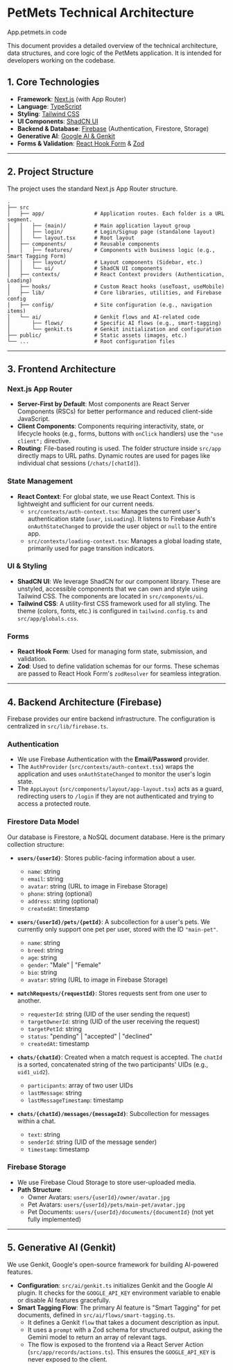 # PetMets Technical Architecture
App.petmets.in code

This document provides a detailed overview of the technical architecture, data structures, and core logic of the PetMets application. It is intended for developers working on the codebase.

## 1. Core Technologies

- **Framework**: [Next.js](https://nextjs.org/) (with App Router)
- **Language**: [TypeScript](https://www.typescriptlang.org/)
- **Styling**: [Tailwind CSS](https://tailwindcss.com/)
- **UI Components**: [ShadCN UI](https://ui.shadcn.com/)
- **Backend & Database**: [Firebase](https://firebase.google.com/) (Authentication, Firestore, Storage)
- **Generative AI**: [Google AI & Genkit](httpss://firebase.google.com/docs/genkit)
- **Forms & Validation**: [React Hook Form](https://react-hook-form.com/) & [Zod](https://zod.dev/)

---

## 2. Project Structure

The project uses the standard Next.js App Router structure.

```
.
├── src
│   ├── app/                # Application routes. Each folder is a URL segment.
│   │   ├── (main)/         # Main application layout group
│   │   ├── login/          # Login/Signup page (standalone layout)
│   │   └── layout.tsx      # Root layout
│   ├── components/         # Reusable components
│   │   ├── features/       # Components with business logic (e.g., Smart Tagging Form)
│   │   ├── layout/         # Layout components (Sidebar, etc.)
│   │   └── ui/             # ShadCN UI components
│   ├── contexts/           # React Context providers (Authentication, Loading)
│   ├── hooks/              # Custom React hooks (useToast, useMobile)
│   ├── lib/                # Core libraries, utilities, and Firebase config
│   ├── config/             # Site configuration (e.g., navigation items)
│   └── ai/                 # Genkit flows and AI-related code
│       ├── flows/          # Specific AI flows (e.g., smart-tagging)
│       └── genkit.ts       # Genkit initialization and configuration
├── public/                 # Static assets (images, etc.)
└── ...                     # Root configuration files
```

---

## 3. Frontend Architecture

### Next.js App Router

- **Server-First by Default**: Most components are React Server Components (RSCs) for better performance and reduced client-side JavaScript.
- **Client Components**: Components requiring interactivity, state, or lifecycle hooks (e.g., forms, buttons with `onClick` handlers) use the `"use client";` directive.
- **Routing**: File-based routing is used. The folder structure inside `src/app` directly maps to URL paths. Dynamic routes are used for pages like individual chat sessions (`/chats/[chatId]`).

### State Management

- **React Context**: For global state, we use React Context. This is lightweight and sufficient for our current needs.
  - `src/contexts/auth-context.tsx`: Manages the current user's authentication state (`user`, `isLoading`). It listens to Firebase Auth's `onAuthStateChanged` to provide the user object or `null` to the entire app.
  - `src/contexts/loading-context.tsx`: Manages a global loading state, primarily used for page transition indicators.

### UI & Styling

- **ShadCN UI**: We leverage ShadCN for our component library. These are unstyled, accessible components that we can own and style using Tailwind CSS. The components are located in `src/components/ui`.
- **Tailwind CSS**: A utility-first CSS framework used for all styling. The theme (colors, fonts, etc.) is configured in `tailwind.config.ts` and `src/app/globals.css`.

### Forms

- **React Hook Form**: Used for managing form state, submission, and validation.
- **Zod**: Used to define validation schemas for our forms. These schemas are passed to React Hook Form's `zodResolver` for seamless integration.

---

## 4. Backend Architecture (Firebase)

Firebase provides our entire backend infrastructure. The configuration is centralized in `src/lib/firebase.ts`.

### Authentication

- We use Firebase Authentication with the **Email/Password** provider.
- The `AuthProvider` (`src/contexts/auth-context.tsx`) wraps the application and uses `onAuthStateChanged` to monitor the user's login state.
- The `AppLayout` (`src/components/layout/app-layout.tsx`) acts as a guard, redirecting users to `/login` if they are not authenticated and trying to access a protected route.

### Firestore Data Model

Our database is Firestore, a NoSQL document database. Here is the primary collection structure:

- **`users/{userId}`**: Stores public-facing information about a user.
  - `name`: string
  - `email`: string
  - `avatar`: string (URL to image in Firebase Storage)
  - `phone`: string (optional)
  - `address`: string (optional)
  - `createdAt`: timestamp

- **`users/{userId}/pets/{petId}`**: A subcollection for a user's pets. We currently only support one pet per user, stored with the ID `"main-pet"`.
  - `name`: string
  - `breed`: string
  - `age`: string
  - `gender`: "Male" | "Female"
  - `bio`: string
  - `avatar`: string (URL to image in Firebase Storage)

- **`matchRequests/{requestId}`**: Stores requests sent from one user to another.
  - `requesterId`: string (UID of the user sending the request)
  - `targetOwnerId`: string (UID of the user receiving the request)
  - `targetPetId`: string
  - `status`: "pending" | "accepted" | "declined"
  - `createdAt`: timestamp

- **`chats/{chatId}`**: Created when a match request is accepted. The `chatId` is a sorted, concatenated string of the two participants' UIDs (e.g., `uid1_uid2`).
  - `participants`: array of two user UIDs
  - `lastMessage`: string
  - `lastMessageTimestamp`: timestamp

- **`chats/{chatId}/messages/{messageId}`**: Subcollection for messages within a chat.
  - `text`: string
  - `senderId`: string (UID of the message sender)
  - `timestamp`: timestamp

### Firebase Storage

- We use Firebase Cloud Storage to store user-uploaded media.
- **Path Structure**:
  - Owner Avatars: `users/{userId}/owner/avatar.jpg`
  - Pet Avatars: `users/{userId}/pets/main-pet/avatar.jpg`
  - Pet Documents: `users/{userId}/documents/{documentId}` (not yet fully implemented)

---

## 5. Generative AI (Genkit)

We use Genkit, Google's open-source framework for building AI-powered features.

- **Configuration**: `src/ai/genkit.ts` initializes Genkit and the Google AI plugin. It checks for the `GOOGLE_API_KEY` environment variable to enable or disable AI features gracefully.
- **Smart Tagging Flow**: The primary AI feature is "Smart Tagging" for pet documents, defined in `src/ai/flows/smart-tagging.ts`.
  - It defines a Genkit `flow` that takes a document description as input.
  - It uses a `prompt` with a Zod schema for structured output, asking the Gemini model to return an array of relevant tags.
  - The flow is exposed to the frontend via a React Server Action (`src/app/records/actions.ts`). This ensures the `GOOGLE_API_KEY` is never exposed to the client.